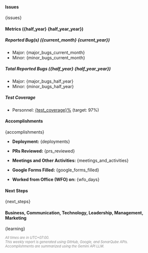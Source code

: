 #### Issues

{issues}

#### Metrics ({half_year} {half_year_year})

##### Reported Bug(s) ({current_month} {current_year})

* Major: {major_bugs_current_month}
* Minor: {minor_bugs_current_month}

##### Total Reported Bugs ({half_year} {half_year_year})

* Major: {major_bugs_half_year}
* Minor: {minor_bugs_half_year}

##### Test Coverage

* Personnel: [{test_coverage}%]({sonarqube_component_url}) (target: 97%)

#### Accomplishments

{accomplishments}

* **Deployment:**
{deployments}

* **PRs Reviewed:**
{prs_reviewed}

* **Meetings and Other Activities:**
{meetings_and_activities}

* **Google Forms Filled:**
{google_forms_filled}

* **Worked from Office (WFO) on:**
{wfo_days}

#### Next Steps

{next_steps}

#### Business, Communication, Technology, Leadership, Management, Marketing

{learning}

<p style="font-size: 0.8em; color: #888; font-style: italic;">
    All times are in UTC+07:00.</br>
    This weekly report is generated using GitHub, Google, and SonarQube APIs.</br>
    Accomplishments are summarized using the Gemini API LLM.
</p>
